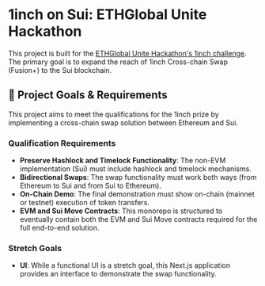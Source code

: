 # 1inch on Sui: ETHGlobal Unite Hackathon

This project is built for the [ETHGlobal Unite Hackathon's 1inch challenge](https://ethglobal.com/events/unite/prizes/1inch). The primary goal is to expand the reach of 1inch Cross-chain Swap (Fusion+) to the Sui blockchain.


## 🎯 Project Goals & Requirements

This project aims to meet the qualifications for the 1inch prize by implementing a cross-chain swap solution between Ethereum and Sui.

### Qualification Requirements
- **Preserve Hashlock and Timelock Functionality**: The non-EVM implementation (Sui) must include hashlock and timelock mechanisms.
- **Bidirectional Swaps**: The swap functionality must work both ways (from Ethereum to Sui and from Sui to Ethereum).
- **On-Chain Demo**: The final demonstration must show on-chain (mainnet or testnet) execution of token transfers.
- **EVM and Sui Move Contracts**: This monorepo is structured to eventually contain both the EVM and Sui Move contracts required for the full end-to-end solution.

### Stretch Goals
- **UI**: While a functional UI is a stretch goal, this Next.js application provides an interface to demonstrate the swap functionality.

